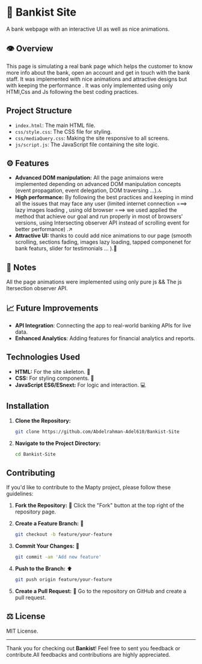 
# 🏦 Bankist Site

A bank webpage with an interactive UI as well as nice animations.
## 👁️ Overview

This page is simulating a real bank page which helps the customer to know more info about the bank, open an account and get in touch with the bank staff.
It was implemented with nice animations and attractive designs but with keeping the performance .
It was only implemented using only HTMl,Css and Js following the best coding practices.

  ## Project Structure 

- `index.html`: The main HTML file.
- `css/style.css`: The CSS file for styling.
- `css/mediaQuery.css`: Making the site responsive to all screens.
- `js/script.js`: The JavaScript file containing the site logic.
  
## ⚙️ Features

- **Advanced DOM manipulation:** All the page animaions were implemented depending on advanced DOM manipulation concepts (event propagation, event delegation, DOM traversing ...).🔝
- **High performance:** By following the best practices and keeping in mind all the issues that may face any user (limited internet connection ===> lazy images loading , using old browser ===> we used applied the method that achieve our goal and run properly in most of browsers' versions, using Intersecting observer API instead of scrolling event for better performance) .↗️
- **Attractive UI:** thanks to could add nice animations to our page (smooth scrolling, sections fading, images lazy loading, tapped componenet for bank featurs, slider for testimonials ... ).🌟

## 🔴 Notes
All the page animations were implemented using only pure js && The js Itersection observer API.


## 📈 Future Improvements

- **API Integration**: Connecting the app to real-world banking APIs for live data.
- **Enhanced Analytics**: Adding features for financial analytics and reports.

## Technologies Used

- **HTML:** For the site skeleton. 🩻
- **CSS:** For styling  components. 🎨
- **JavaScript ES6/ESnext:** For logic and interaction. 💻
  
## Installation


1. **Clone the Repository:**

   ```bash
   git clone https://github.com/Abdelrahman-Adel610/Bankist-Site
   ```

2. **Navigate to the Project Directory:**

   ```bash
   cd Bankist-Site

   ```

   
## Contributing

If you'd like to contribute to the Mapty project, please follow these guidelines:

1. **Fork the Repository:** 🍴
   Click the "Fork" button at the top right of the repository page.

2. **Create a Feature Branch:** 🌱

   ```bash
   git checkout -b feature/your-feature
   ```

3. **Commit Your Changes:** 💾

   ```bash
   git commit -am 'Add new feature'
   ```

4. **Push to the Branch:** ⬆️

   ```bash
   git push origin feature/your-feature
   ```

5. **Create a Pull Request:** 🔄
   Go to the repository on GitHub and create a pull request.


## ⚖️ License

MIT License.

---

Thank you for checking out **Bankist**! Feel free to sent you feedback or contribute.All feedbacks and contributions are highly appreciated.
